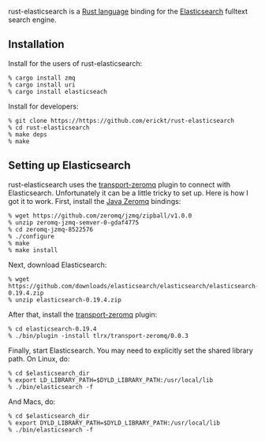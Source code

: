 rust-elasticsearch is a [Rust language](http://rust-lang.org) binding for
the [Elasticsearch](http://elasticsearch.org) fulltext search engine.

Installation
------------

Install for the users of rust-elasticsearch:

    % cargo install zmq
    % cargo install uri
    % cargo install elasticseach

Install for developers:

    % git clone https://https://github.com/erickt/rust-elasticsearch
    % cd rust-elasticsearch
    % make deps
    % make

Setting up Elasticsearch
------------------------

rust-elasticsearch uses the
[transport-zeromq](https://github.com/tlrx/transport-zeromq) plugin to
connect with Elasticsearch. Unfortunately it can be a little tricky to set
up. Here is how I got it to work. First, install the [Java
Zeromq](https://github.com/zeromq/jzmq) bindings:

    % wget https://github.com/zeromq/jzmq/zipball/v1.0.0
    % unzip zeromq-jzmq-semver-0-gdaf4775
    % cd zeromq-jzmq-8522576
    % ./configure
    % make
    % make install

Next, download Elasticsearch:

    % wget https://github.com/downloads/elasticsearch/elasticsearch/elasticsearch-0.19.4.zip
    % unzip elasticsearch-0.19.4.zip

After that, install the
[transport-zeromq](https://github.com/tlrx/transport-zeromq) plugin:

    % cd elasticsearch-0.19.4
    % ./bin/plugin -install tlrx/transport-zeromq/0.0.3

Finally, start Elasticsearch. You may need to explicitly set the shared library path. On Linux, do:

    % cd $elasticsearch_dir
    % export LD_LIBRARY_PATH=$DYLD_LIBRARY_PATH:/usr/local/lib
    % ./bin/elasticsearch -f

And Macs, do:

    % cd $elasticsearch_dir
    % export DYLD_LIBRARY_PATH=$DYLD_LIBRARY_PATH:/usr/local/lib
    % ./bin/elasticsearch -f
